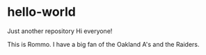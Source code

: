# hello-world
Just another repository
Hi everyone!

This is Rommo. I have a big fan of the Oakland A's and the Raiders. 
